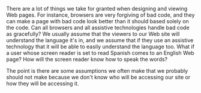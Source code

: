 There are a lot of things we take for granted when designing and viewing Web pages. For instance, browsers are very forgiving of bad code, and they can make a page with bad code look better than it should based solely on the code. Can all browsers and all assistive technologies handle bad code as gracefully? We usually assume that the viewers to our Web site will understand the language it's in, and we assume that if they use an assistive technology that it will be able to easily understand the language too. What if a user whose screen reader is set to read Spanish comes to an English Web page? How will the screen reader know how to speak the words?

The point is there are some assumptions we often make that we probably should not make because we don't know who will be accessing our site or how they will be accessing it.
